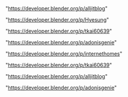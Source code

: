 "https://developer.blender.org/p/alljitblog"

"https://developer.blender.org/p/Hyesung"

"https://developer.blender.org/p/tkai60639"

"https://developer.blender.org/p/adonisgenie"

 
"https://developer.blender.org/p/internethomes"


"https://developer.blender.org/p/tkai60639"


"https://developer.blender.org/p/alljitblog"


"https://developer.blender.org/p/adonisgenie"


 
